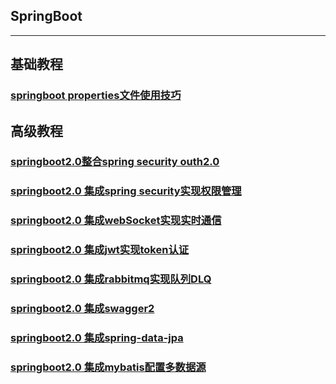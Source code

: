 ## SpringBoot
-----
## 基础教程


### [springboot properties文件使用技巧](https://github.com/DespairYoke/spring-boot-examples/tree/master/springboot-property-example)

## 高级教程

### [springboot2.0整合spring security outh2.0](https://github.com/DespairYoke/spring-boot-examples/tree/master/springboot-outh2.0)


### [springboot2.0 集成spring security实现权限管理](https://github.com/DespairYoke/spring-boot-examples/tree/master/springboot-security)

### [springboot2.0 集成webSocket实现实时通信](https://github.com/DespairYoke/spring-boot-examples/tree/master/springboot-websocket)


### [springboot2.0 集成jwt实现token认证](https://github.com/DespairYoke/spring-boot-examples/tree/master/springboot-jwt-demo)

### [springboot2.0 集成rabbitmq实现队列DLQ](https://github.com/DespairYoke/spring-boot-examples/tree/master/rabbitmq-example)

### [springboot2.0 集成swagger2](https://github.com/DespairYoke/spring-boot-examples/blob/master/swagger.md)

### [springboot2.0 集成spring-data-jpa](https://github.com/DespairYoke/spring-boot-examples/tree/master/springboot-jpa-example)

### [springboot2.0 集成mybatis配置多数据源](https://github.com/DespairYoke/java-advance/blob/master/spring-boot/mulidatasource.md)
